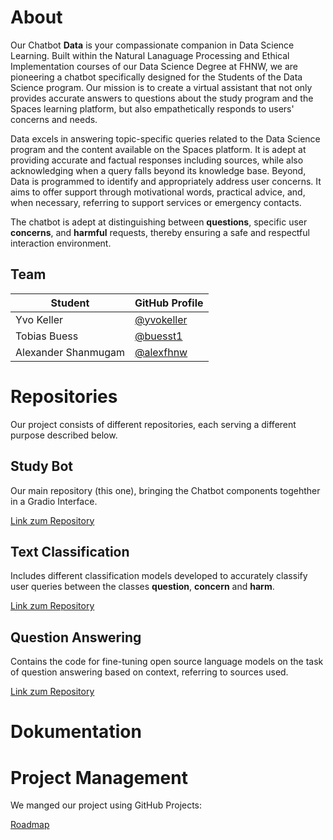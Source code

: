 # About

Our Chatbot **Data** is your compassionate companion in Data Science Learning. Built within the Natural Lanaguage Processing and Ethical Implementation courses of our Data Science Degree at FHNW, we are pioneering a chatbot specifically designed for the Students of the Data Science program. Our mission is to create a virtual assistant that not only provides accurate answers to questions about the study program and the Spaces learning platform, but also empathetically responds to users' concerns and needs.

Data excels in answering topic-specific queries related to the Data Science program and the content available on the Spaces platform. It is adept at providing accurate and factual responses including sources, while also acknowledging when a query falls beyond its knowledge base. Beyond, Data is programmed to identify and appropriately address user concerns. It aims to offer support through motivational words, practical advice, and, when necessary, referring to support services or emergency contacts.

The chatbot is adept at distinguishing between **questions**, specific user **concerns**, and **harmful** requests, thereby ensuring a safe and respectful interaction environment.

## Team
| Student | GitHub Profile |
| ------- | ------------- |
| Yvo Keller | [@yvokeller](https://github.com/yvokeller) |
| Tobias Buess | [@buesst1](https://github.com/buesst1) |
| Alexander Shanmugam | [@alexfhnw](https://github.com/alexfhnw) |

# Repositories

Our project consists of different repositories, each serving a different purpose described below.

## Study Bot

Our main repository (this one), bringing the Chatbot components togehther in a Gradio Interface.

[Link zum Repository](https://github.com/NLP-Challenges/Study-Bot)

## Text Classification

Includes different classification models developed to accurately classify user queries between the classes **question**, **concern** and **harm**.

[Link zum Repository](https://github.com/NLP-Challenges/Text-Classification)

## Question Answering

Contains the code for fine-tuning open source language models on the task of question answering based on context, referring to sources used.

[Link zum Repository](https://github.com/NLP-Challenges/llm-qa-path)

# Dokumentation

# Project Management

We manged our project using GitHub Projects:

[Roadmap](https://github.com/orgs/NLP-Challenges/projects/1)
